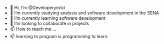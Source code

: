 - 👋 Hi, I’m @Developeryezid
- 👀 I’m currently studying analysis and software development in the SENA
- 🌱 I’m currently learning software development
- 💞️ I’m looking to collaborate in projects
- 📫 How to reach me ...
- 📫 learning to program is programming to learn.
<!---
Developeryezid/Developeryezid is a ✨ special ✨ repository because its `README.md` (this file) appears on your GitHub profile.
You can click the Preview link to take a look at your changes.
--->

